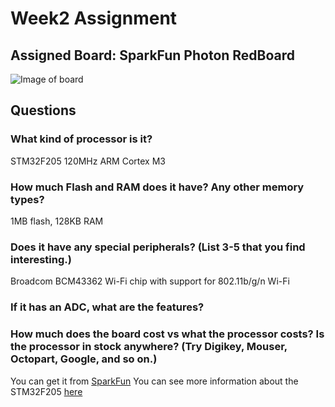 # Week2 Assignment

## Assigned Board: SparkFun Photon RedBoard
![Image of board](https://cdn.sparkfun.com//assets/parts/1/0/6/0/9/13321-01.jpg "A pretty little board")

## Questions

### What kind of processor is it?
STM32F205 120MHz ARM Cortex M3

### How much Flash and RAM does it have? Any other memory types?
1MB flash, 128KB RAM

### Does it have any special peripherals? (List 3-5 that you find interesting.)
Broadcom BCM43362 Wi-Fi chip with support for 802.11b/g/n Wi-Fi

### If it has an ADC, what are the features?


### How much does the board cost vs what the processor costs? Is the processor in stock anywhere? (Try Digikey, Mouser, Octopart, Google, and so on.)





You can get it from [SparkFun](https://www.sparkfun.com/products/13321)
You can see more information about the STM32F205 [here](https://www.st.com/en/microcontrollers-microprocessors/stm32f2x5.html)
